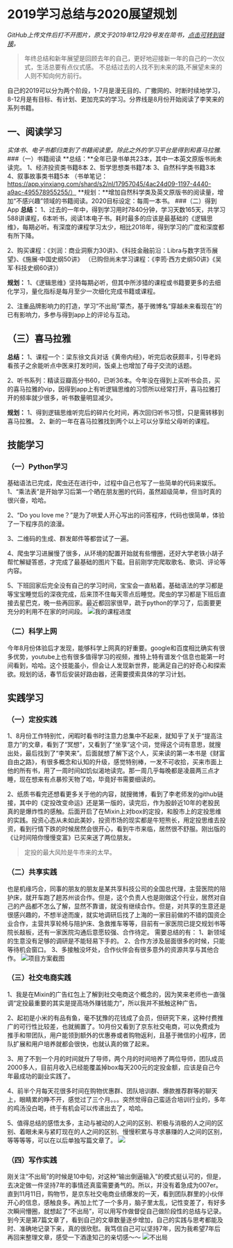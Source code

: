 # 2019学习总结与2020展望规划
*GitHub上传文件后打不开图片，原文于2019年12月29号发在简书，[点击可转到链接](https://www.jianshu.com/p/b9d400274709)。*

> 年终总结和新年展望是回顾去年的自己，更好地迎接新一年的自己的一次仪式，生活总要有点仪式感。
不总结过去的人找不到未来的路,不展望未来的人则不知向何方前行。


自己的2019可以分为两个阶段，1-7月是漫无目的、广撒网的、时断时续地学习，8-12月是有目标、有计划、更加充实的学习。分界线是8月份开始阅读了李笑来的系列书籍。

## 一、阅读学习
*实体书、电子书都归类到了书籍阅读里。除此之外的学习平台是得到和喜马拉雅.*
###（一）书籍阅读
**总结：**全年已录书单共23本，其中一本英文原版书尚未读完。
1、经济投资类书籍8本
2、哲学思想类书籍7本
3、自然科学类书籍3本
4、叙事故事类书籍5本
（书单笔记：https://app.yinxiang.com/shard/s2/nl/17957045/4ac24d09-1197-4440-a9ac-495578955255/）
**规划：**增加自然科学类及英文原版书的阅读量，增加“不感兴趣”领域的书籍阅读。2020目标设定：每周一本书。
###（二）得到App
**总结：**
1、过去的一年中，得到学习用时7840分钟，学习天数165天，共学习588讲课程，6本听书，阅读1本电子书。耗时最多的应该是最基础的《逻辑思维》，每期必听。有深度的课程学习太少，相比2018年，得到学习的广度和深度都有所下降。

2、购买课程：《刘润：商业洞察力30讲》、《科技金融前沿：Libra与数字货币展望》、《施展·中国史纲50讲》
（已购但尚未学习课程：《李筠·西方史纲50讲》《吴军·科技史纲60讲》）

**规划：**
1、《逻辑思维》坚持每期必听，但其中所涉猎的课程或书籍要更多的去细化学习，量化指标是每月至少一次细化完成书籍或课程。

2、注重品牌影响力的打造，学习“不出局”覃杰，基于微博名“穿越未来看现在”的已有影响力，多参与得到app上的评论与互动。
## （三）喜马拉雅
**总结：**
1、课程一个：梁东徐文兵对话《黄帝内经》，听完后收获颇丰，引导老妈看孩子之余能听点中医来打发时间，饭桌上也增加了母子交流的话题。

2、听书系列：精读豆瓣高分书60，已听36本。今年没在得到上买听书会员，买的喜马拉雅的vip，因得到app上有听逻辑思维的习惯所以经常打开，喜马拉雅打开的频率就少很多，听书数量明显减少。

**规划：**
1、得到逻辑思维听完后的碎片化时间，再次回归听书习惯，只是需转移到喜马拉雅。
2、新的一年在喜马拉雅找到两个以上可以分享给父母听的课程。
## 技能学习
### （一）Python学习
基础语法已完成，爬虫还在进行中，过程中自己也写了一些简单的代码来娱乐。
1、“乘法表”是开始学习后第一个晒在朋友圈的代码，虽然超级简单，但当时真的很兴奋，哈哈。

2、“Do you love me？”是为了哄爱人开心写出的问答程序，代码也很简单，体验了一下程序员的浪漫。

3、二维码的生成、群发邮件等都尝试了一遍。

4、爬虫学习进展慢了很多，从环境的配置开始就有些懵圈，还好大学老铁小胡子帮忙解疑答惑，才完成了最基础的图片下载。目前刚学完爬取歌名、歌词、评论等内容。

5、下班回家后完全没有自己的学习时间，宝宝会一直粘着。基础语法的学习都是等宝宝睡觉后的深夜完成，后来顶不住每天零点后睡觉。爬虫的学习都是下班后直接去星巴克，晚一些再回家。最近都回家很早，疏于python的学习了，后面要更充分的利用不在家的时间段。
![我的课程进度](https://upload-images.jianshu.io/upload_images/20095163-1d54076aec224b16.png?imageMogr2/auto-orient/strip%7CimageView2/2/w/1240)
### （二）科学上网
今年8月份体验后才发现，能够科学上网真的好重要。google和百度相比确实有很多优势，youtube上也有很多值得学习的视频，推特上特有谱发个信息也能第一时间看到，哈哈。这个技能虽小，但会让人发现新世界，能满足自己的好奇心和探索欲。规划的话，春节后安装好路由器，还需要摸索具体的学习计划。
## 实践学习
### （一）定投实践
1、8月份工作特别忙，闲暇时看书时注意力总集中不起来，就知乎了关于“提高注意力”的文章，看到了“冥想”，又看到了“坐享”这个词，觉得这个词有意思，就搜出处，最后找到了“李笑来”。后面就想了解下这个人，买来读的第一本书是《财富自由之路》，有很多概念和认知的升级，感觉特别棒，一发不可收拾，买来市面上他的所有书，用了一周时间如饥似渴地读完。那一周几乎每晚都是凌晨两三点才睡，现在想来有点暴殄天物了哈，毕竟好书需要细读的。

2、纸质书看完还想看更多关于他的内容，就搜微博，看到了李老师发的github链接，其中的《定投改变命运》还是第一版的，读完后，作为股龄近10年的老股民真的是爆炸性的感触。后面开启了在Mixin上对box的定投，和股市上的定投思维的实践。投资心态从未如此美妙，投资市场的现实都是牛短熊长，用定投思维去投资，看到行情下跌的时候居然会很开心，看到牛市来临，居然很不舒服。刚出版的《让时间陪你慢慢变富》已买来送了两位朋友。
>定投的最大风险是牛市来的太早。
### （二）共享实践
也是机缘巧合，同事的朋友的朋友是某共享科技公司的全国总代理，主营医院的陪护床，就开车跑了趟苏州谈合作。但是，这个负责人也是刚做这个行业，居然对自己的产品都不怎么了解，显然不靠谱，就没有继续合作。但是，对共享的生意还是很感兴趣的，不想半途而废，就实地调研后找了上海的一家目前做的不错的国资企业合作，主营共享轮椅与陪护床、急救推车等等，目前有一家医院已提交规划书等院长敲板，还有一家医院沟通后意愿较强、合作待定。
需要总结的有：
1、新领域的生意没有足够的调研是不能轻易下手的。
2、合作方涉及层面很多的时候，只能等待机会窗口。
3、多接触没坏处，合作伙伴会有很多意外的资源共享与其他合作。
![项目方案截图](https://upload-images.jianshu.io/upload_images/20095163-ad473d313bad0a80.png?imageMogr2/auto-orient/strip%7CimageView2/2/w/1240)
### （三）社交电商实践
1、我是在Mixin的广告红包上了解到社交电商这个概念的，因为笑来老师也一直强调“定投最重要的其实是提高场外赚钱能力”，所以我并不抵触这种广告。

2、起初是小米的有品有鱼，毫不犹豫的花钱成了会员，但研究下来，这种付费推广的可行性比较差，也就搁置了。10月份又看到了京东社交电商，可以免费成为推手和带团队，用户能领到额外的优惠券或者购物返利，且基于微信的小程序，团队扩展和用户培养就都会很快，也就认真的做了起来。

3、用了不到一个月的时间就升了导师，两个月的时间培养了两位导师，团队成员2000多人，目前月收入已经能覆盖掉box每天200元的定投金额，应该是自己今年最成功的副业实践了。

4、前半个月每天花很多时间在购物优惠群、团队培训群、爆款推荐群等的聊天上，眼睛累的睁不开，感觉过了三个月。。。突然觉得自己蛮适合培训行业的，多年的鸡汤没白喝，终于有机会可以传递出去了，哈哈。

5、值得总结的感悟太多，主动与被动的人之间的区别、积极与消极的人之间的区别、着眼未来与紧盯现在的人之间的区别、慢慢积累与寻求暴赚的人之间的区别，等等等等，可以在以后单独写篇文章了。
![](https://upload-images.jianshu.io/upload_images/20095163-92f99162156c74c1.png?imageMogr2/auto-orient/strip%7CimageView2/2/w/1240)

### （四）写作实践
刚关注“不出局”的时候是10中旬，对这种“输出倒逼输入”的模式挺认可的，但是，去决定做一件坚持7年的事情还真蛮需要勇气的。所以，并没有着急成为007er。直到11月11日，购物节，是京东社交电商业绩爆发的一天，看到团队群里的小伙伴开心的信息，感触良多。再加上忙了一个多月，脑子里太乱，记性变差了，有好多次瞬间懵圈，就想起了“不出局”，可以用写作做督促自己做阶段性的总结与记录。到今天是第7篇文章了，看到自己的文章数量逐步增加，自己的实践与思考都能及时、准确地记录下来，真的很欣慰。我笃信自己可以坚持7年，因为我希望7年后再回来整理文章，感受一下酒逢知己的亲切感～～
![不出局](https://upload-images.jianshu.io/upload_images/20095163-aa6270da821fee0a.png?imageMogr2/auto-orient/strip%7CimageView2/2/w/1240)
